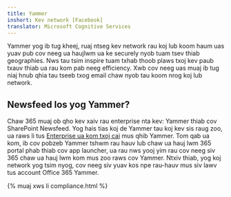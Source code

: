 ```yaml
---
title: Yammer
inshort: Kev network [Facebook]
translator: Microsoft Cognitive Services
---
```


Yammer yog ib tug kheej, ruaj ntseg kev network rau koj lub koom haum uas yuav pub cov neeg ua haujlwm ua ke securely nyob tuam tsev thiab geographies. Nws tau tsim inspire tuam txhab thoob plaws txoj kev paub txauv thiab ua rau kom pab neeg efficiency. Xwb cov neeg uas muaj ib tug niaj hnub qhia tau tseeb txog email chaw nyob tau koom nrog koj lub network.

## Newsfeed los yog Yammer?
Chaw 365 muaj ob qho kev xaiv rau enterprise nta kev: Yammer thiab cov SharePoint Newsfeed. Yog hais tias koj de Yammer tau koj kev sis raug zoo, ua raws li tus [Enterprise ua kom txoj cai](https://support.office.com/en-us/article/Enterprise-Activation-process-4f924c74-87d2-49d0-a4f6-cba3ce2b0e7c) mus qhib Yammer. Tom qab ua kom, ib cov pobzeb Yammer tshwm rau hauv lub chaw ua hauj lwm 365 portal phab thiab cov app launcher, ua rau nws yooj yim rau cov neeg siv 365 chaw ua hauj lwm kom mus zoo raws cov Yammer. Ntxiv thiab, yog koj network yog tsim nyog, cov neeg siv yuav kos npe rau-hauv mus siv lawv tus account Office 365 Yammer.

{% muaj xws li compliance.html %}

